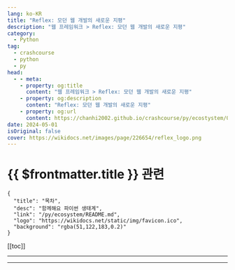 ```yaml
---
lang: ko-KR
title: "Reflex: 모던 웹 개발의 새로운 지평"
description: "웹 프레임워크 > Reflex: 모던 웹 개발의 새로운 지평"
category:
  - Python
tag: 
  - crashcourse
  - python
  - py
head:
  - - meta:
    - property: og:title
      content: "웹 프레임워크 > Reflex: 모던 웹 개발의 새로운 지평"
    - property: og:description
      content: "Reflex: 모던 웹 개발의 새로운 지평"
    - property: og:url
      content: https://chanhi2002.github.io/crashcourse/py/ecostystem/06/web-framework/reflex.html
date: 2024-05-01
isOriginal: false
cover: https://wikidocs.net/images/page/226654/reflex_logo.png
---
```


# {{ $frontmatter.title }} 관련

```component VPCard
{
  "title": "목차",
  "desc": "함께해요 파이썬 생태계",
  "link": "/py/ecosystem/README.md",
  "logo": "https://wikidocs.net/static/img/favicon.ico",
  "background": "rgba(51,122,183,0.2)"
}
```

[[toc]]

---

<SiteInfo
  name="Reflex: 모던 웹 개발의 새로운 지평 | WikiDocs"
  desc="함께해요 파이썬 생태계"
  url="https://wikidocs.net/226654"
  logo="https://wikidocs.net/static/img/favicon.ico"
  preview="https://wikidocs.net/images/page/226654/reflex_logo.png"/>

<!-- TODO: 작성 -->

---

<TagLinks />